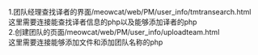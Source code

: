 1.团队经理查找译者的界面/meowcat/web/PM/user_info/tmtransearch.html   
这里需要连接能查找译者信息的php以及能够添加译者的php  
2.创建团队的页面/meowcat/web/PM/user_info/uploadteam.html   
这里需要连接能够添加文件和添加团队名称的php

